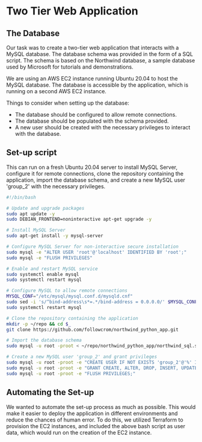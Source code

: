 # Two Tier Web Application

## The Database

Our task was to create a two-tier web application that interacts with a MySQL database. The database schema was provided in the form of a SQL script. The schema is based on the Northwind database, a sample database used by Microsoft for tutorials and demonstrations.

We are using an AWS EC2 instance running Ubuntu 20.04 to host the MySQL database. The database is accessible by the application, which is running on a second AWS EC2 instance.

Things to consider when setting up the database:

- The database should be configured to allow remote connections.
- The database should be populated with the schema provided.
- A new user should be created with the necessary privileges to interact with the database.

## Set-up script

This can run on a fresh Ubuntu 20.04 server to install MySQL Server, configure it for remote connections, clone the repository containing the application, import the database schema, and create a new MySQL user 'group_2' with the necessary privileges.

```bash
#!/bin/bash

# Update and upgrade packages
sudo apt update -y
sudo DEBIAN_FRONTEND=noninteractive apt-get upgrade -y

# Install MySQL Server
sudo apt-get install -y mysql-server

# Configure MySQL Server for non-interactive secure installation
sudo mysql -e "ALTER USER 'root'@'localhost' IDENTIFIED BY 'root';"
sudo mysql -e "FLUSH PRIVILEGES"

# Enable and restart MySQL service
sudo systemctl enable mysql
sudo systemctl restart mysql

# Configure MySQL to allow remote connections
MYSQL_CONF="/etc/mysql/mysql.conf.d/mysqld.cnf"
sudo sed -i 's/^bind-address\s*=.*/bind-address = 0.0.0.0/' $MYSQL_CONF
sudo systemctl restart mysql

# Clone the repository containing the application
mkdir -p ~/repo && cd $_
git clone https://github.com/followcrom/northwind_python_app.git

# Import the database schema
sudo mysql -u root -proot < ~/repo/northwind_python_app/northwind_sql.sql

# Create a new MySQL user 'group_2' and grant privileges
sudo mysql -u root -proot -e "CREATE USER IF NOT EXISTS 'group_2'@'%' IDENTIFIED BY 'password';"
sudo mysql -u root -proot -e "GRANT CREATE, ALTER, DROP, INSERT, UPDATE, DELETE, SELECT, REFERENCES, RELOAD on *.* TO 'group_2'@'%'"
sudo mysql -u root -proot -e "FLUSH PRIVILEGES;"
```

## Automating the Set-up

We wanted to automate the set-up process as much as possible. This would make it easier to deploy the application in different environments and reduce the chances of human error. To do this, we utilized Terraform to provision the EC2 instances, and included the above bash script as user data, which would run on the creation of the EC2 instance.
